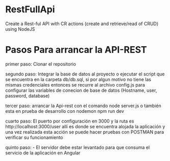 # RestFullApi
 Create a Rest-ful API with CR actions (create and retrieve/read of CRUD) using  NodeJS
# Pasos Para arrancar la API-REST
 primer paso: Clonar el repositorio   
 
 segundo paso: Integrar la base de datos al proyecto o ejecutar el script que se encuentra en la carpeta db/db.sql, si por algun motivo no tiene las mismas credenciales entonces se recurre al archivo config.js para configurar las variables de conecion de base de datos (Hostname, user, password, database)
 
 tercer paso: arrancar la Api-rest con el comando node server.js o también esta en prueba de desarrollo con nodemon npm run dev
 
 cuarto paso: El puerto por configuración en 3000 y la ruta es http://localhost:3000/user allí es donde se encuentra alojada la aplicación y una vez realizada esta acción se puede hacer pruebas con POSTMAN para verificar su funcionamiento
 
 quinto paso: - El servidor debe estar levantado para que consuma el servicio de la aplicación en Angular 